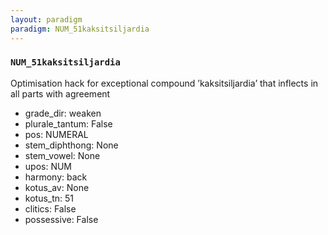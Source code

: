 ```yaml
---
layout: paradigm
paradigm: NUM_51kaksitsiljardia
---
```

### ` NUM_51kaksitsiljardia `

Optimisation hack for exceptional compound ’kaksitsiljardia’ that inflects in all parts with agreement
* grade_dir: weaken
* plurale_tantum: False
* pos: NUMERAL
* stem_diphthong: None
* stem_vowel: None
* upos: NUM
* harmony: back
* kotus_av: None
* kotus_tn: 51
* clitics: False
* possessive: False
